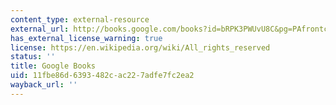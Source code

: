 ```yaml
---
content_type: external-resource
external_url: http://books.google.com/books?id=bRPK3PWUvU8C&pg=PAfrontcover
has_external_license_warning: true
license: https://en.wikipedia.org/wiki/All_rights_reserved
status: ''
title: Google Books
uid: 11fbe86d-6393-482c-ac22-7adfe7fc2ea2
wayback_url: ''
---
```

